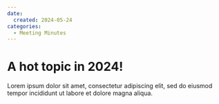 ```yaml
---
date:
  created: 2024-05-24
categories:
  - Meeting Minutes
---
```


# A hot topic in 2024!

Lorem ipsum dolor sit amet, consectetur adipiscing elit, sed do eiusmod
tempor incididunt ut labore et dolore magna aliqua.